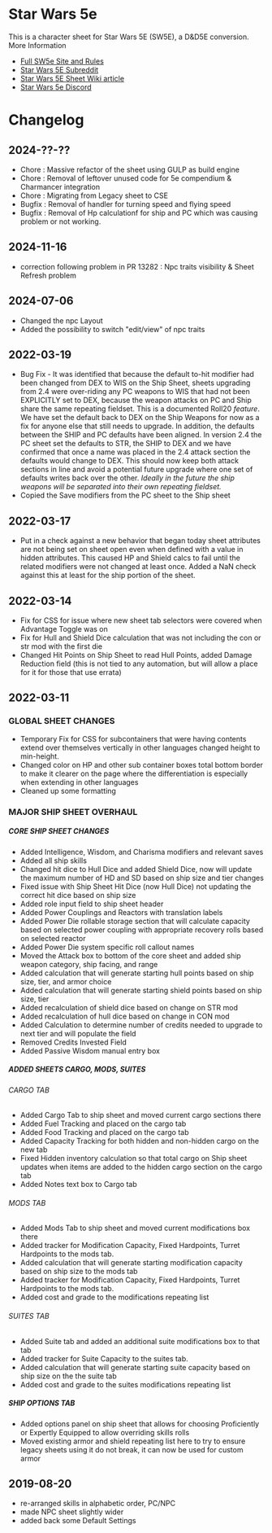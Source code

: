 # Star Wars 5e

This is a character sheet for Star Wars 5E (SW5E), a D&D5E conversion.
More Information
- [Full SW5e Site and Rules](https://sw5e.com/)
- [Star Wars 5E Subreddit](https://www.reddit.com/r/sw5e)
- [Star Wars 5E Sheet Wiki article](https://wiki.roll20.net/StarWars5E-Sheet)
- [Star Wars 5e Discord](https://discord.gg/zYcPYTu)

# Changelog
## 2024-??-??
* Chore : Massive refactor of the sheet using GULP as build engine
* Chore : Removal of leftover unused code for 5e compendium & Charmancer integration
* Chore : Migrating from Legacy sheet to CSE
* Bugfix : Removal of handler for turning speed and flying speed
* Bugfix : Removal of Hp calculationf for ship and PC which was causing problem or not working.
## 2024-11-16
* correction following problem in PR 13282 : Npc traits visibility & Sheet Refresh problem
## 2024-07-06
* Changed the npc Layout
* Added the possibility to switch "edit/view" of npc traits
## 2022-03-19
* Bug Fix - It was identified that because the default to-hit modifier had been changed from DEX to WIS on the Ship Sheet, sheets upgrading from 2.4 were over-riding any PC weapons to WIS that had not been EXPLICITLY set to DEX, because the weapon attacks on PC and Ship share the same repeating fieldset.  This is a documented Roll20 *feature*.  We have set the default back to DEX on the Ship Weapons for now as a fix for anyone else that still needs to upgrade.  In addition, the defaults between the SHIP and PC defaults have been aligned.  In version 2.4 the PC sheet set the defaults to STR, the SHIP to DEX and we have confirmed that once a name was placed in the 2.4 attack section the defaults would change to DEX.  This should now keep both attack sections in line and avoid a potential future upgrade where one set of defaults writes back over the other. *Ideally in the future the ship weapons will be separated into their own repeating fieldset.*
* Copied the Save modifiers from the PC sheet to the Ship sheet 
## 2022-03-17
* Put in a check against a new behavior that began today sheet attributes are not being set on sheet open even when defined with a value in hidden attributes.  This caused HP and Shield calcs to fail until the related modifiers were not changed at least once.  Added a NaN check against this at least for the ship portion of the sheet.
## 2022-03-14
* Fix for CSS for issue where new sheet tab selectors were covered when Advantage Toggle was on
* Fix for Hull and Shield Dice calculation that was not including the con or str mod with the first die
* Changed Hit Points on Ship Sheet to read Hull Points, added Damage Reduction field (this is not tied to any automation, but will allow a place for it for those that use errata)
## 2022-03-11
### GLOBAL SHEET CHANGES
* Temporary Fix for CSS for subcontainers that were having contents extend over themselves vertically in other languages changed height to min-height.
* Changed color on HP and other sub container boxes total bottom border to make it clearer on the page where the differentiation is especially when extending in other languages
* Cleaned up some formatting
### MAJOR SHIP SHEET OVERHAUL
##### CORE SHIP SHEET CHANGES
* Added Intelligence, Wisdom, and Charisma modifiers and relevant saves
* Added all ship skills
* Changed hit dice to Hull Dice and added Shield Dice, now will update the maximum number of HD and SD based on ship size and tier changes
* Fixed issue with Ship Sheet Hit Dice (now Hull Dice) not updating the correct hit dice based on ship size
* Added role input field to ship sheet header
* Added Power Couplings and Reactors with translation labels
* Added Power Die rollable storage section that will calculate capacity based on selected power coupling with appropriate recovery rolls based on selected reactor
* Added Power Die system specific roll callout names
* Moved the Attack box to bottom of the core sheet and added ship weapon category, ship facing, and range
* Added calculation that will generate starting hull points based on ship size, tier, and armor choice
* Added calculation that will generate starting shield points based on ship size, tier
* Added recalculation of shield dice based on change on STR mod
* Added recalculation of hull dice based on change in CON mod
* Added Calculation to determine number of credits needed to upgrade to next tier and will populate the field
* Removed Credits Invested Field
* Added Passive Wisdom manual entry box
##### ADDED SHEETS CARGO, MODS, SUITES
###### CARGO TAB
* Added Cargo Tab to ship sheet and moved current cargo sections there
* Added Fuel Tracking and placed on the cargo tab
* Added Food Tracking and placed on the cargo tab
* Added Capacity Tracking for both hidden and non-hidden cargo on the new tab
* Fixed Hidden inventory calculation so that total cargo on Ship sheet updates when items are added to the hidden cargo section on the cargo tab
* Added Notes text box to Cargo tab
###### MODS TAB
* Added Mods Tab to ship sheet and moved current modifications box there
* Added tracker for Modification Capacity, Fixed Hardpoints, Turret Hardpoints to the mods tab.
* Added calculation that will generate starting modification capacity based on ship size to the mods tab
* Added tracker for Modification Capacity, Fixed Hardpoints, Turret Hardpoints to the mods tab.
* Added cost and grade to the modifications repeating list
###### SUITES TAB
* Added Suite tab and added an additional suite modifications box to that tab
* Added tracker for Suite Capacity to the suites tab.
* Added calculation that will generate starting suite capacity based on ship size on the the suite tab
* Added cost and grade to the suites modifications repeating list
##### SHIP OPTIONS TAB
* Added options panel on ship sheet that allows for choosing Proficiently or Expertly Equipped to allow overriding skills rolls
* Moved existing armor and shield repeating list here to try to ensure legacy sheets using it do not break, it can now be used for custom armor

## 2019-08-20

* re-arranged skills in alphabetic order, PC/NPC
* made NPC sheet slightly wider
* added back some Default Settings